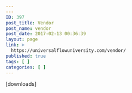 ```yaml
---
---
ID: 397
post_title: Vendor
post_name: vendor
post_date: 2017-02-13 00:36:39
layout: page
link: >
  https://universalflowuniversity.com/vendor/
published: true
tags: [ ]
categories: [ ]
---
```

[downloads]